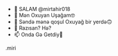 - 👋 SALAM  @mirtahir018
- 👀 Mən Oxuyan Uşağam🤓
- 🌱 Səndə mənə qoşul Oxuyağ bir yerdə🙃
- 🥰 Razısan? Hə? 
- 📫 Onda Gə Getdiy🙂

<!---
mirtahir018/mirtahir018 is a ✨ special ✨ repository because its `README.md` (this file) appears on your GitHub profile.
You can click the Preview link to take a look at your changes.
--->.miri
